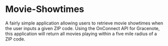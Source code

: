 # Movie-Showtimes
A fairly simple application allowing users to retrieve movie showtimes when the user inputs a given ZIP code. Using the OnConnect API for Gracenote, this application will return all movies playing within a five mile radius of a ZIP code.
